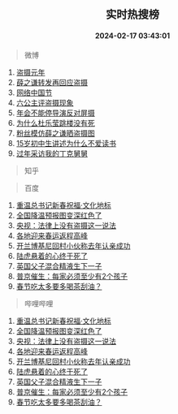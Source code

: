 <div align="center"><h2>实时热搜榜</h2><h4>2024-02-17 03:43:01</h4></div>

> 微博  

1. [盗摄元年](https://s.weibo.com/weibo?q=%E7%9B%97%E6%91%84%E5%85%83%E5%B9%B4&t=31&band_rank=1&Refer=top)<br />
2. [薛之谦转发再回应盗摄](https://s.weibo.com/weibo?q=%E8%96%9B%E4%B9%8B%E8%B0%A6%E8%BD%AC%E5%8F%91%E5%86%8D%E5%9B%9E%E5%BA%94%E7%9B%97%E6%91%84&t=31&band_rank=2&Refer=top)<br />
3. [网络中国节](https://s.weibo.com/weibo?q=%23%E7%BD%91%E7%BB%9C%E4%B8%AD%E5%9B%BD%E8%8A%82%23&t=31&band_rank=3&Refer=top)<br />
4. [六公主评盗摄现象](https://s.weibo.com/weibo?q=%23%E5%85%AD%E5%85%AC%E4%B8%BB%E8%AF%84%E7%9B%97%E6%91%84%E7%8E%B0%E8%B1%A1%23&t=31&band_rank=4&Refer=top)<br />
5. [年会不能停导演反对屏摄](https://s.weibo.com/weibo?q=%E5%B9%B4%E4%BC%9A%E4%B8%8D%E8%83%BD%E5%81%9C%E5%AF%BC%E6%BC%94%E5%8F%8D%E5%AF%B9%E5%B1%8F%E6%91%84&t=31&band_rank=5&Refer=top)<br />
6. [为什么杜乐莹跳楼没有死](https://s.weibo.com/weibo?q=%E4%B8%BA%E4%BB%80%E4%B9%88%E6%9D%9C%E4%B9%90%E8%8E%B9%E8%B7%B3%E6%A5%BC%E6%B2%A1%E6%9C%89%E6%AD%BB&t=31&band_rank=6&Refer=top)<br />
7. [粉丝模仿薛之谦晒盗摄图](https://s.weibo.com/weibo?q=%23%E7%B2%89%E4%B8%9D%E6%A8%A1%E4%BB%BF%E8%96%9B%E4%B9%8B%E8%B0%A6%E6%99%92%E7%9B%97%E6%91%84%E5%9B%BE%23&t=31&band_rank=7&Refer=top)<br />
8. [15岁初中生讲述为什么不爱读书](https://s.weibo.com/weibo?q=%2315%E5%B2%81%E5%88%9D%E4%B8%AD%E7%94%9F%E8%AE%B2%E8%BF%B0%E4%B8%BA%E4%BB%80%E4%B9%88%E4%B8%8D%E7%88%B1%E8%AF%BB%E4%B9%A6%23&t=31&band_rank=8&Refer=top)<br />
9. [过年采访我的丁克舅舅](https://s.weibo.com/weibo?q=%E8%BF%87%E5%B9%B4%E9%87%87%E8%AE%BF%E6%88%91%E7%9A%84%E4%B8%81%E5%85%8B%E8%88%85%E8%88%85&t=31&band_rank=9&Refer=top)<br />

> 知乎  


> 百度  

1. [重温总书记新春祝福·文化地标](https://www.baidu.com/s?wd=%E9%87%8D%E6%B8%A9%E6%80%BB%E4%B9%A6%E8%AE%B0%E6%96%B0%E6%98%A5%E7%A5%9D%E7%A6%8F%C2%B7%E6%96%87%E5%8C%96%E5%9C%B0%E6%A0%87&sa=fyb_news&rsv_dl=fyb_news)<br />
2. [全国降温预报图变深红色了](https://www.baidu.com/s?wd=%E5%85%A8%E5%9B%BD%E9%99%8D%E6%B8%A9%E9%A2%84%E6%8A%A5%E5%9B%BE%E5%8F%98%E6%B7%B1%E7%BA%A2%E8%89%B2%E4%BA%86&sa=fyb_news&rsv_dl=fyb_news)<br />
3. [央视：法律上没有盗摄这一说法](https://www.baidu.com/s?wd=%E5%A4%AE%E8%A7%86%EF%BC%9A%E6%B3%95%E5%BE%8B%E4%B8%8A%E6%B2%A1%E6%9C%89%E7%9B%97%E6%91%84%E8%BF%99%E4%B8%80%E8%AF%B4%E6%B3%95&sa=fyb_news&rsv_dl=fyb_news)<br />
4. [各地迎来春运返程高峰](https://www.baidu.com/s?wd=%E5%90%84%E5%9C%B0%E8%BF%8E%E6%9D%A5%E6%98%A5%E8%BF%90%E8%BF%94%E7%A8%8B%E9%AB%98%E5%B3%B0&sa=fyb_news&rsv_dl=fyb_news)<br />
5. [开兰博基尼回村小伙称去年认亲成功](https://www.baidu.com/s?wd=%E5%BC%80%E5%85%B0%E5%8D%9A%E5%9F%BA%E5%B0%BC%E5%9B%9E%E6%9D%91%E5%B0%8F%E4%BC%99%E7%A7%B0%E5%8E%BB%E5%B9%B4%E8%AE%A4%E4%BA%B2%E6%88%90%E5%8A%9F&sa=fyb_news&rsv_dl=fyb_news)<br />
6. [陆虎悬着的心终于死了](https://www.baidu.com/s?wd=%E9%99%86%E8%99%8E%E6%82%AC%E7%9D%80%E7%9A%84%E5%BF%83%E7%BB%88%E4%BA%8E%E6%AD%BB%E4%BA%86&sa=fyb_news&rsv_dl=fyb_news)<br />
7. [英国父子混合精液生下一子](https://www.baidu.com/s?wd=%E8%8B%B1%E5%9B%BD%E7%88%B6%E5%AD%90%E6%B7%B7%E5%90%88%E7%B2%BE%E6%B6%B2%E7%94%9F%E4%B8%8B%E4%B8%80%E5%AD%90&sa=fyb_news&rsv_dl=fyb_news)<br />
8. [普京催生：每家必须至少有2个孩子](https://www.baidu.com/s?wd=%E6%99%AE%E4%BA%AC%E5%82%AC%E7%94%9F%EF%BC%9A%E6%AF%8F%E5%AE%B6%E5%BF%85%E9%A1%BB%E8%87%B3%E5%B0%91%E6%9C%892%E4%B8%AA%E5%AD%A9%E5%AD%90&sa=fyb_news&rsv_dl=fyb_news)<br />
9. [春节吃太多要多喝茶刮油？](https://www.baidu.com/s?wd=%E6%98%A5%E8%8A%82%E5%90%83%E5%A4%AA%E5%A4%9A%E8%A6%81%E5%A4%9A%E5%96%9D%E8%8C%B6%E5%88%AE%E6%B2%B9%EF%BC%9F&sa=fyb_news&rsv_dl=fyb_news)<br />

> 哔哩哔哩  

1. [重温总书记新春祝福·文化地标](https://www.baidu.com/s?wd=%E9%87%8D%E6%B8%A9%E6%80%BB%E4%B9%A6%E8%AE%B0%E6%96%B0%E6%98%A5%E7%A5%9D%E7%A6%8F%C2%B7%E6%96%87%E5%8C%96%E5%9C%B0%E6%A0%87&sa=fyb_news&rsv_dl=fyb_news)<br />
2. [全国降温预报图变深红色了](https://www.baidu.com/s?wd=%E5%85%A8%E5%9B%BD%E9%99%8D%E6%B8%A9%E9%A2%84%E6%8A%A5%E5%9B%BE%E5%8F%98%E6%B7%B1%E7%BA%A2%E8%89%B2%E4%BA%86&sa=fyb_news&rsv_dl=fyb_news)<br />
3. [央视：法律上没有盗摄这一说法](https://www.baidu.com/s?wd=%E5%A4%AE%E8%A7%86%EF%BC%9A%E6%B3%95%E5%BE%8B%E4%B8%8A%E6%B2%A1%E6%9C%89%E7%9B%97%E6%91%84%E8%BF%99%E4%B8%80%E8%AF%B4%E6%B3%95&sa=fyb_news&rsv_dl=fyb_news)<br />
4. [各地迎来春运返程高峰](https://www.baidu.com/s?wd=%E5%90%84%E5%9C%B0%E8%BF%8E%E6%9D%A5%E6%98%A5%E8%BF%90%E8%BF%94%E7%A8%8B%E9%AB%98%E5%B3%B0&sa=fyb_news&rsv_dl=fyb_news)<br />
5. [开兰博基尼回村小伙称去年认亲成功](https://www.baidu.com/s?wd=%E5%BC%80%E5%85%B0%E5%8D%9A%E5%9F%BA%E5%B0%BC%E5%9B%9E%E6%9D%91%E5%B0%8F%E4%BC%99%E7%A7%B0%E5%8E%BB%E5%B9%B4%E8%AE%A4%E4%BA%B2%E6%88%90%E5%8A%9F&sa=fyb_news&rsv_dl=fyb_news)<br />
6. [陆虎悬着的心终于死了](https://www.baidu.com/s?wd=%E9%99%86%E8%99%8E%E6%82%AC%E7%9D%80%E7%9A%84%E5%BF%83%E7%BB%88%E4%BA%8E%E6%AD%BB%E4%BA%86&sa=fyb_news&rsv_dl=fyb_news)<br />
7. [英国父子混合精液生下一子](https://www.baidu.com/s?wd=%E8%8B%B1%E5%9B%BD%E7%88%B6%E5%AD%90%E6%B7%B7%E5%90%88%E7%B2%BE%E6%B6%B2%E7%94%9F%E4%B8%8B%E4%B8%80%E5%AD%90&sa=fyb_news&rsv_dl=fyb_news)<br />
8. [普京催生：每家必须至少有2个孩子](https://www.baidu.com/s?wd=%E6%99%AE%E4%BA%AC%E5%82%AC%E7%94%9F%EF%BC%9A%E6%AF%8F%E5%AE%B6%E5%BF%85%E9%A1%BB%E8%87%B3%E5%B0%91%E6%9C%892%E4%B8%AA%E5%AD%A9%E5%AD%90&sa=fyb_news&rsv_dl=fyb_news)<br />
9. [春节吃太多要多喝茶刮油？](https://www.baidu.com/s?wd=%E6%98%A5%E8%8A%82%E5%90%83%E5%A4%AA%E5%A4%9A%E8%A6%81%E5%A4%9A%E5%96%9D%E8%8C%B6%E5%88%AE%E6%B2%B9%EF%BC%9F&sa=fyb_news&rsv_dl=fyb_news)<br />
